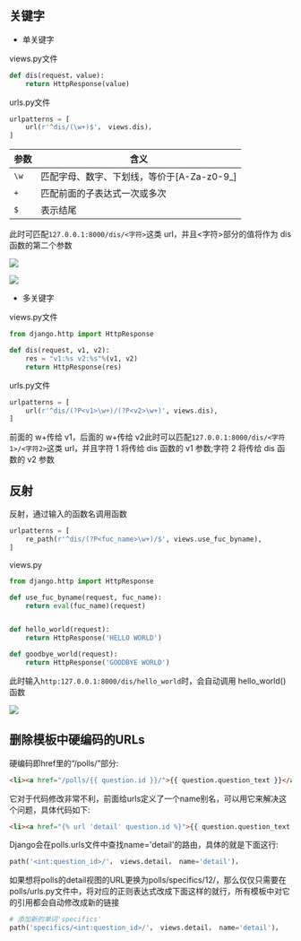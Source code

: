 <!--
 * @Description: 
 * @Version: 1.0
 * @Autor: DaLao
 * @Email: dalao_li@163.com
 * @Date: 2021-01-16 17:59:35
 * @LastEditors: DaLao
 * @LastEditTime: 2022-01-10 01:14:30
-->

## 关键字

- 单关键字
  
views.py文件

```py
def dis(request，value):
    return HttpResponse(value)
```

urls.py文件

```py
urlpatterns = [
    url(r'^dis/(\w+)$'， views.dis)，
]
```

| 参数 | 含义                                       |
| ---- | ------------------------------------------ |
| `\w` | 匹配字母、数字、下划线，等价于[A-Za-z0-9_] |
| `+`  | 匹配前面的子表达式一次或多次               |
| `$`  | 表示结尾                                   |

此时可匹配`127.0.0.1:8000/dis/<字符>`这类 url，并且<字符>部分的值将作为 dis 函数的第二个参数


![](https://cdn.hurra.ltd/img/20200903085713.png)

![](https://cdn.hurra.ltd/img/20200903091232.png)

- 多关键字

views.py文件

```py
from django.http import HttpResponse

def dis(request, v1, v2):
    res = "v1:%s v2:%s"%(v1, v2)
    return HttpResponse(res)
```

urls.py文件

```py
urlpatterns = [
    url(r'^dis/(?P<v1>\w+)/(?P<v2>\w+)', views.dis),
]
```

前面的 w+传给 v1，后面的 w+传给 v2此时可以匹配`127.0.0.1:8000/dis/<字符1>/<字符2>`这类 url，并且字符 1 将传给 dis 函数的 v1 参数;字符 2 将传给 dis 函数的 v2 参数

## 反射

反射，通过输入的函数名调用函数

```py
urlpatterns = [
    re_path(r'^dis/(?P<fuc_name>\w+)/$', views.use_fuc_byname),
]
```

views.py
```py
from django.http import HttpResponse

def use_fuc_byname(request, fuc_name):
    return eval(fuc_name)(request)


def hello_world(request):
    return HttpResponse('HELLO WORLD')

def goodbye_world(request):
    return HttpResponse('GOODBYE WORLD')
```

此时输入`http:127.0.0.1:8000/dis/hello_world`时，会自动调用 hello_world()函数

![](https://cdn.hurra.ltd/img/20200903103754.png)


##  删除模板中硬编码的URLs

硬编码即href里的“/polls/”部分:

```html
<li><a href="/polls/{{ question.id }}/">{{ question.question_text }}</a></li>
```
它对于代码修改非常不利，前面给urls定义了一个name别名，可以用它来解决这个问题，具体代码如下:

```html
<li><a href="{% url 'detail' question.id %}">{{ question.question_text }}</a></li>
```
Django会在polls.urls文件中查找name='detail'的路由，具体的就是下面这行:

```py
path('<int:question_id>/'， views.detail， name='detail')，
```

如果想将polls的detail视图的URL更换为polls/specifics/12/，那么仅仅只需要在polls/urls.py文件中，将对应的正则表达式改成下面这样的就行，所有模板中对它的引用都会自动修改成新的链接

```py
# 添加新的单词'specifics'
path('specifics/<int:question_id>/'， views.detail， name='detail')，
```


